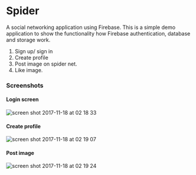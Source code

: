 # Spider
A social networking application using Firebase. This is a simple demo application to show the functionality how Firebase authentication, database and storage work.

1. Sign up/ sign in
2. Create profile
3. Post image on spider net.
4. Like image.

### Screenshots

#### Login screen
![screen shot 2017-11-18 at 02 18 33](https://user-images.githubusercontent.com/22715216/32967414-cd9705e2-cc07-11e7-8082-37baf8305fe9.png)

#### Create profile
![screen shot 2017-11-18 at 02 19 07](https://user-images.githubusercontent.com/22715216/32967415-cdd1e734-cc07-11e7-9178-a66536f6a31a.png)

#### Post image
![screen shot 2017-11-18 at 02 19 24](https://user-images.githubusercontent.com/22715216/32967416-ce0c8074-cc07-11e7-8977-f79afe181d05.png)
